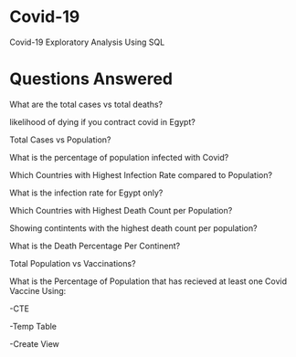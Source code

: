 # Covid-19
Covid-19 Exploratory Analysis Using SQL
# Questions Answered
What are the total cases vs total deaths?

likelihood of dying if you contract covid in Egypt?

Total Cases vs Population?

What is the percentage of population infected with Covid?

Which Countries with Highest Infection Rate compared to Population?

What is the infection rate for Egypt only?

Which Countries with Highest Death Count per Population?

Showing contintents with the highest death count per population?

What is the Death Percentage Per Continent?

Total Population vs Vaccinations?

What is the Percentage of Population that has recieved at least one Covid Vaccine Using:

  -CTE

  -Temp Table

  -Create View
